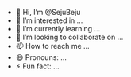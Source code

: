 - 👋 Hi, I’m @SejuBeju
- 👀 I’m interested in ...
- 🌱 I’m currently learning ...
- 💞️ I’m looking to collaborate on ...
- 📫 How to reach me ...
- 😄 Pronouns: ...
- ⚡ Fun fact: ...

<!---
SejuBeju/SejuBeju is a ✨ special ✨ repository because its `README.md` (this file) appears on your GitHub profile.
You can click the Preview link to take a look at your changes.
--->
